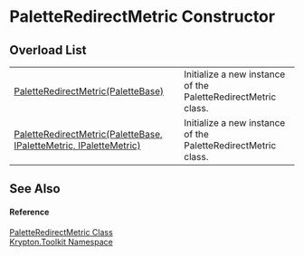 # PaletteRedirectMetric Constructor


## Overload List
<table>
<tr>
<td><a href="caf7f0f9-6eae-a964-dcc3-dc1892b321b0.md">PaletteRedirectMetric(PaletteBase)</a></td>
<td>Initialize a new instance of the PaletteRedirectMetric class.</td></tr>
<tr>
<td><a href="8b1624f0-09f4-0cf6-a2b9-dad2c8db56ed.md">PaletteRedirectMetric(PaletteBase, IPaletteMetric, IPaletteMetric)</a></td>
<td>Initialize a new instance of the PaletteRedirectMetric class.</td></tr>
</table>

## See Also


#### Reference
<a href="985cb6cd-eb0a-e658-9795-046f5ef90f85.md">PaletteRedirectMetric Class</a>  
<a href="79d2eac2-21f4-54ff-7552-b20c33c30600.md">Krypton.Toolkit Namespace</a>  
